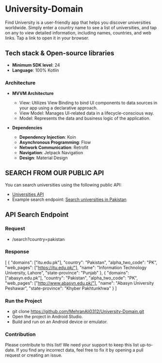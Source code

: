 # University-Domain

Find University is a user-friendly app that helps you discover universities worldwide. Simply enter a country name to see a list of universities, and tap on any to view detailed information, including names, countries, and web links. Tap a link to open it in your browser.

## Tech stack & Open-source libraries

- **Minimum SDK level**: 24
- **Language**: 100% Kotlin

### Architecture

- **MVVM Architecture**
  - View: Utilizes View Binding to bind UI components to data sources in your app using a declarative approach.
  - View Model: Manages UI-related data in a lifecycle-conscious way.
  - Model: Represents the data and business logic of the application.

- **Dependencies**
  - **Dependency Injection**: Koin
  - **Asynchronous Programming**: Flow
  - **Network Communication**: Retrofit
  - **Navigation**: Jetpack Navigation
  - **Design**: Material Design

## SEARCH FROM OUR PUBLIC API

You can search universities using the following public API:
- [Universities API](http://universities.hipolabs.com)
- Example search endpoint: [Search universities in Pakistan](http://universities.hipolabs.com/search?country=pakistan)

## API Search Endpoint

### Request
- /search?country=pakistan


### Response

[
  {
    "domains": ["itu.edu.pk"],
    "country": "Pakistan",
    "alpha_two_code": "PK",
    "web_pages": ["https://itu.edu.pk/"],
    "name": "Information Technology University, Lahore",
    "state-province": "Punjab"
  },
  {
    "domains": ["abasyn.edu.pk"],
    "country": "Pakistan",
    "alpha_two_code": "PK",
    "web_pages": ["http://www.abasyn.edu.pk/"],
    "name": "Abasyn University Peshawar",
    "state-province": "Khyber Pakhtunkhwa"
  }
]

### Run the Project
 - git clone https://github.com/MehranAli0312/University-Domain.git
 - Open the project in Android Studio.
 - Build and run on an Android device or emulator.

### Contribution
Please contribute to this list! We need your support to keep this list up-to-date. If you find any incorrect data, feel free to fix it by opening a pull request or creating an issue.
